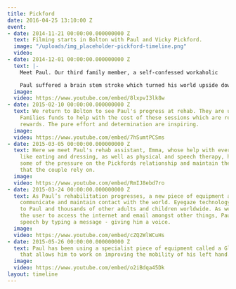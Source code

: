 ```yaml
---
title: Pickford
date: 2016-04-25 13:10:00 Z
event:
- date: 2014-11-21 00:00:00.000000000 Z
  text: Filming starts in Bolton with Paul and Vicky Pickford.
  image: "/uploads/img_placeholder-pickford-timeline.png"
  video: 
- date: 2014-12-01 00:00:00.000000000 Z
  text: |-
    Meet Paul. Our third family member, a self-confessed workaholic

    Paul suffered a brain stem stroke which turned his world upside down and is now treating recovery as a full time job.
  image: 
  video: https://www.youtube.com/embed/8lxpvI3lk8w
- date: 2015-02-10 00:00:00.000000000 Z
  text: We return to Bolton to see Paul's progress at rehab. They are using Seven
    Families funds to help with the cost of these sessions which are really showing
    rewards. The pure effort and determination are inspiring.
  image: 
  video: https://www.youtube.com/embed/7hSumtPCSms
- date: 2015-03-05 00:00:00.000000000 Z
  text: Here we meet Paul's rehab assistant, Emma, whose help with every day activities
    like eating and dressing, as well as physical and speech therapy, helps to relieve
    some of the pressure on the Pickfords relationship and maintain the positivity
    that the couple rely on.
  image: 
  video: https://www.youtube.com/embed/RmIJ8ebd7ro
- date: 2015-03-24 00:00:00.000000000 Z
  text: As Paul’s rehabilitation progresses, a new piece of equipment allows him to
    communicate and maintain contact with the world. Eyegaze technology offers a lifeline
    to Paul and thousands of other adults and children worldwide. As well as enabling
    the user to access the internet and email amongst other things, Paul can generate
    speech by typing a message - giving him a voice.
  image: 
  video: https://www.youtube.com/embed/cZQ2WlWCuHs
- date: 2015-05-26 00:00:00.000000000 Z
  text: Paul has been using a specialist piece of equipment called a Gloreha Glove
    that allows him to work on improving the mobility of his left hand.
  image: 
  video: https://www.youtube.com/embed/o2iBdqa45Dk
layout: timeline
---
```


